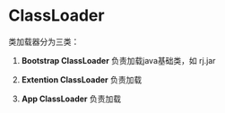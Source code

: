 

# ClassLoader
类加载器分为三类：

1. **Bootstrap ClassLoader**
  负责加载java基础类，如 rj.jar 

2. **Extention ClassLoader**
  负责加载

3. **App ClassLoader**
  负责加载